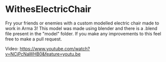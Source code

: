 # WithesElectricChair
Fry your friends or enemies with a custom modelled electric chair made to work in Arma 3!
This model was made using blender and there is a .blend file present in the "model" folder. If you make any improvements to this feel free to make a pull request.

Video: https://www.youtube.com/watch?v=NCjPcNaWHB0&feature=youtu.be
